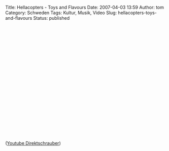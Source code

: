 Title: Hellacopters - Toys and Flavours
Date: 2007-04-03 13:59
Author: tom
Category: Schweden
Tags: Kultur, Musik, Video
Slug: hellacopters-toys-and-flavours
Status: published

<p>
<object width="425" height="350">
<param name="movie" value="http://www.youtube.com/v/u6hGfr0C7C0"></param><param name="wmode" value="transparent"></param>
<embed src="http://www.youtube.com/v/u6hGfr0C7C0" type="application/x-shockwave-flash" wmode="transparent" width="425" height="350">
</embed>
</object>
  
([Youtube Direktschrauber](http://www.youtube.com/watch?v=u6hGfr0C7C0))
</p>

